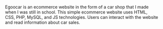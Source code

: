 Egoocar is an ecommerce website in the form of a car shop that I made when I was still in school. This simple ecommerce website uses HTML, CSS, PHP, MySQL, and JS technologies. Users can interact with the website and read information about car sales.
